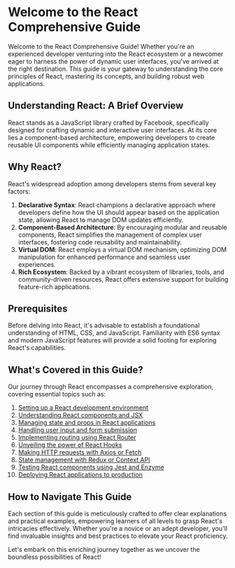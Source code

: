 # Welcome to the React Comprehensive Guide

Welcome to the React Comprehensive Guide! Whether you're an experienced developer venturing into the React ecosystem or a newcomer eager to harness the power of dynamic user interfaces, you've arrived at the right destination. This guide is your gateway to understanding the core principles of React, mastering its concepts, and building robust web applications.

## Understanding React: A Brief Overview

React stands as a JavaScript library crafted by Facebook, specifically designed for crafting dynamic and interactive user interfaces. At its core lies a component-based architecture, empowering developers to create reusable UI components while efficiently managing application states.

## Why React?

React's widespread adoption among developers stems from several key factors:

1. **Declarative Syntax**: React champions a declarative approach where developers define how the UI should appear based on the application state, allowing React to manage DOM updates efficiently.
2. **Component-Based Architecture**: By encouraging modular and reusable components, React simplifies the management of complex user interfaces, fostering code reusability and maintainability.
3. **Virtual DOM**: React employs a virtual DOM mechanism, optimizing DOM manipulation for enhanced performance and seamless user experiences.
4. **Rich Ecosystem**: Backed by a vibrant ecosystem of libraries, tools, and community-driven resources, React offers extensive support for building feature-rich applications.

## Prerequisites

Before delving into React, it's advisable to establish a foundational understanding of HTML, CSS, and JavaScript. Familiarity with ES6 syntax and modern JavaScript features will provide a solid footing for exploring React's capabilities.

## What's Covered in this Guide?

Our journey through React encompasses a comprehensive exploration, covering essential topics such as:

1. [Setting up a React development environment](introduction.md)
2. [Understanding React components and JSX](introduction.md)
3. [Managing state and props in React applications](introduction.md)
4. [Handling user input and form submission](introduction.md)
5. [Implementing routing using React Router](introduction.md)
6. [Unveiling the power of React Hooks](introduction.md)
7. [Making HTTP requests with Axios or Fetch](introduction.md)
8. [State management with Redux or Context API](introduction.md)
9. [Testing React components using Jest and Enzyme](introduction.md)
10. [Deploying React applications to production](introduction.md)

## How to Navigate This Guide

Each section of this guide is meticulously crafted to offer clear explanations and practical examples, empowering learners of all levels to grasp React's intricacies effectively. Whether you're a novice or an adept developer, you'll find invaluable insights and best practices to elevate your React proficiency.

Let's embark on this enriching journey together as we uncover the boundless possibilities of React!
